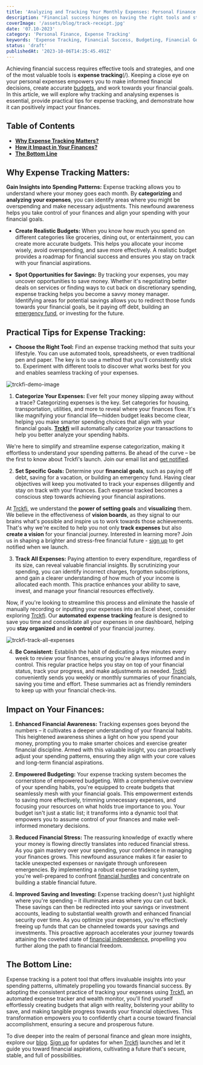 ```yaml
---
title: 'Analyzing and Tracking Your Monthly Expenses: Personal Finance Tips'
description: "Financial success hinges on having the right tools and strategies, and one of the most crucial is expense tracking and analysis. By closely monitoring and analyzing your personal expenses, you gain the insights needed to make informed financial decisions, establish precise budgets, and progress toward your financial objectives. In this article, we'll delve into why tracking and analyzing expenses are essential, offer practical tips for effective expense management, and highlight how it can significantly benefit your financial well-being."
coverImage: '/assets/blog/track-receipt.jpg'
date: '07.10-2023'
category: 'Personal Finance, Expense Tracking'
keywords: 'Expense Tracking, Financial Success, Budgeting, Financial Goals, Savings, Investments, Financial Awareness, Financial Discipline, Analysing Expenses'
status: 'draft'
publishedAt: '2023-10-06T14:25:45.491Z'
---
```


Achieving financial success requires effective tools and strategies, and one of the most valuable tools is **expense tracking**(/). Keeping a close eye on your personal expenses empowers you to make informed financial decisions, create accurate [budgets](/blog/budgeting-made-easy), and work towards your financial goals. In this article, we will explore why tracking and analysing expenses is essential, provide practical tips for expense tracking, and demonstrate how it can positively impact your finances.

## Table of Contents
- [**Why Expense Tracking Matters?**](#expense-matters)
- [**How it Impact in Your Finances?**](#impact)
- [**The Bottom Line**](#conclusion)

## <a name="expense-matters">Why Expense Tracking Matters:</a>
**Gain Insights into Spending Patterns:** Expense tracking allows you to understand where your money goes each month. By **categorizing** and **analyzing your expenses**, you can identify areas where you might be overspending and make necessary adjustments. This newfound awareness helps you take control of your finances and align your spending with your financial goals.

- **Create Realistic Budgets:** When you know how much you spend on different categories like groceries, dining out, or entertainment, you can create more accurate budgets. This helps you allocate your income wisely, avoid overspending, and save more effectively. A realistic budget provides a roadmap for financial success and ensures you stay on track with your financial aspirations.

- **Spot Opportunities for Savings:** By tracking your expenses, you may uncover opportunities to save money. Whether it's negotiating better deals on services or finding ways to cut back on discretionary spending, expense tracking helps you become a savvy money manager. Identifying areas for potential savings allows you to redirect those funds towards your financial goals, be it paying off debt, building an [emergency fund](/blog/prepare-for-the-unexpected-the-value-of-building-an-emergency-fund), or investing for the future.

## Practical Tips for Expense Tracking:
* **Choose the Right Tool:** Find an expense tracking method that suits your lifestyle. You can use automated tools, spreadsheets, or even traditional pen and paper. The key is to use a method that you'll consistently stick to. Experiment with different tools to discover what works best for you and enables seamless tracking of your expenses.

![trckfi-demo-image](/assets/blog/trckfi-demo.png)

1. **Categorize Your Expenses:** Ever felt your money slipping away without a trace? Categorizing expenses is the key. Set categories for housing, transportation, utilities, and more to reveal where your finances flow. It's like magnifying your financial life—hidden budget leaks become clear, helping you make smarter spending choices that align with your financial goals. [**Trckfi**](/) will automatically categorize your transactions to help you better analyze your spending habits.

We're here to simplify and streamline expense categorization, making it effortless to understand your spending patterns. Be ahead of the curve – be the first to know about Trckfi's launch. Join our email list and [get notified](/#get-notified).

2. **Set Specific Goals:** Determine your **financial goals**, such as paying off debt, saving for a vacation, or building an emergency fund. Having clear objectives will keep you motivated to track your expenses diligently and stay on track with your finances. Each expense tracked becomes a conscious step towards achieving your financial aspirations.

At [Trckfi](/), we understand the **power of setting goals** and **visualizing** them. We believe in the effectiveness of **vision boards**, as they signal to our brains what's possible and inspire us to work towards those achievements. That's why we're excited to help you not only **track expenses** but also **create a vision** for your financial journey. Interested in learning more? Join us in shaping a brighter and stress-free financial future - [sign up](/#get-notified) to get notified when we launch.

3. **Track All Expenses:** Paying attention to every expenditure, regardless of its size, can reveal valuable financial insights. By scrutinizing your spending, you can identify incorrect charges, forgotten subscriptions, annd gain a clearer understanding of how much of your income is allocated each month. This practice enhances your ability to save, invest, and manage your financial resources effectively.

Now, if you're looking to streamline this process and eliminate the hassle of manually recording or inputting your expenses into an Excel sheet, consider exploring [Trckfi](/). Our **automated expense tracking** feature is designed to save you time and consolidate all your expenses in one dashboard, helping you **stay organized** and **in control** of your financial journey.

![trckfi-track-all-expenses](/assets/blog/track-all-expenses.png)

4. **Be Consistent:** Establish the habit of dedicating a few minutes every week to review your finances, ensuring you're always informed and in control. This regular practice helps you stay on top of your financial status, track your progress, and make adjustments as needed. [Trckfi](/) conveniently sends you weekly or monthly summaries of your financials, saving you time and effort. These summaries act as friendly reminders to keep up with your financial check-ins. 

## <a name="impact">Impact on Your Finances:</a>
1. **Enhanced Financial Awareness:** Tracking expenses goes beyond the numbers – it cultivates a deeper understanding of your financial habits. This heightened awareness shines a light on how you spend your money, prompting you to make smarter choices and exercise greater financial discipline. Armed with this valuable insight, you can proactively adjust your spending patterns, ensuring they align with your core values and long-term financial aspirations.

2. **Empowered Budgeting:** Your expense tracking system becomes the cornerstone of empowered budgeting. With a comprehensive overview of your spending habits, you're equipped to create budgets that seamlessly mesh with your financial goals. This empowerment extends to saving more effectively, trimming unnecessary expenses, and focusing your resources on what holds true importance to you. Your budget isn't just a static list; it transforms into a dynamic tool that empowers you to assume control of your finances and make well-informed monetary decisions.

3. **Reduced Financial Stress:** The reassuring knowledge of exactly where your money is flowing directly translates into reduced financial stress. As you gain mastery over your spending, your confidence in managing your finances grows. This newfound assurance makes it far easier to tackle unexpected expenses or navigate through unforeseen emergencies. By implementing a robust expense tracking system, you're well-prepared to confront [financial hurdles](/blog/prepare-for-the-unexpected-the-value-of-building-an-emergency-fund) and concentrate on building a stable financial future.

4. **Improved Saving and Investing:** Expense tracking doesn't just highlight where you're spending – it illuminates areas where you can cut back. These savings can then be redirected into your savings or investment accounts, leading to substantial wealth growth and enhanced financial security over time. As you optimize your expenses, you're effectively freeing up funds that can be channeled towards your savings and investments. This proactive approach accelerates your journey towards attaining the coveted state of [financial independence](/blog/how-to-achieve-financial-independence-your-guide-to-financial-freedom), propelling you further along the path to financial freedom.

## <a name="conclusion">The Bottom Line:</a>
Expense tracking is a potent tool that offers invaluable insights into your spending patterns, ultimately propelling you towards financial success. By adopting the consistent practice of tracking your expenses using [Trckfi](/), an automated expense tracker and wealth monitor, you'll find yourself effortlessly creating budgets that align with reality, bolstering your ability to save, and making tangible progress towards your financial objectives. This transformation empowers you to confidently chart a course toward financial accomplishment, ensuring a secure and prosperous future.

To dive deeper into the realm of personal finance and glean more insights, explore our [blog](/blog). [Sign up](/#get-notified) for updates for when [Trckfi](/) launches and let it guide you toward financial aspirations, cultivating a future that's secure, stable, and full of possibilities.
